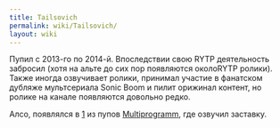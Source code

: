 ```yaml
---
title: Tailsovich
permalink: wiki/Tailsovich/
layout: wiki
---
```


Пупил с 2013-го по 2014-й. Впоследствии свою RYTP деятельность забросил
(хотя на альте до сих пор появляются околоRYTP ролики). Также иногда
озвучивает ролики, принимал участие в фанатском дубляже мультсериала
Sonic Boom и пилит орижинал контент, но ролике на канале появляются
довольно редко.

Алсо, появлялся в [1](https://www.youtube.com/watch?v=NcaOcNXVO18одном)
из пупов [Multiprogramm](/wiki/Multiprogrmm "wikilink"), где озвучил заставку.
